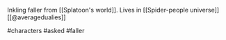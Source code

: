 Inkling faller from [[Splatoon's world]]. Lives in [[Spider-people universe]] [[@averagedualies]]

#characters #asked #faller 